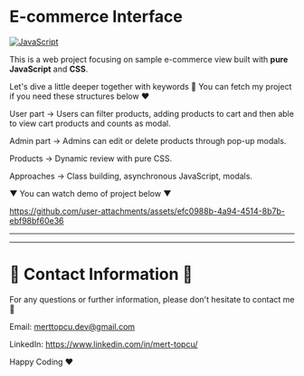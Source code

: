 # E-commerce Interface 

[![JavaScript](https://img.shields.io/badge/javascript-%23323330.svg?style=for-the-badge&logo=javascript&logoColor=%23F7DF1E)](https://www.javatpoint.com/what-is-vanilla-javascript)

This is a web project focusing on sample e-commerce view built with **pure** **JavaScript** and **CSS**.

Let's dive a little deeper together with keywords 🚀 You can fetch my project if you need these structures below ❤️

User part -> Users can filter products, adding products to cart and then able to view cart products and counts as modal.

Admin part -> Admins can edit or delete products through pop-up modals.

Products -> Dynamic review with pure CSS.

Approaches -> Class building, asynchronous JavaScript, modals.

▼ You can watch demo of project below ▼

https://github.com/user-attachments/assets/efc0988b-4a94-4514-8b7b-ebf98bf60e36
________________________________________________________________________________________________________________________



________________________________________________________________________________________________________________________

# :incoming_envelope: Contact Information :incoming_envelope:

For any questions or further information, please don't hesitate to contact me :pray:

Email: merttopcu.dev@gmail.com

LinkedIn: https://www.linkedin.com/in/mert-topcu/

Happy Coding ❤️
   


